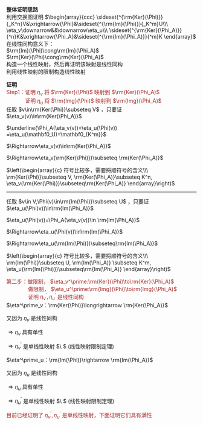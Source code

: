 **整体证明思路**  
利用交换图证明 $\begin{array}{ccc}  
\sideset{^{\rm{Ker}(\Phi)}}{_K^n}V&\xrightarrow{\Phi}&\sideset{^{\rm{Im}(\Phi)}}{_K^m}U\\\  
\eta_v\downarrow&&\downarrow\eta_u\\\  
\sideset{^{\rm{Ker}(\Phi_A)}}{^n}K&\xrightarrow{\Phi_A}&\sideset{^{\rm{Im}(\Phi_A)}}{^m}K  
\end{array}$  
在线性同构意义下：  
$\rm{Im}(\Phi)\cong\rm{Im}(\Phi_A)$  
$\rm{Ker}(\Phi)\cong\rm{Ker}(\Phi_A)$  
构造一个线性映射，然后再证明该映射是线性同构  
利用线性映射的限制构造线性映射  
  
**证明**  
<font color=brown>Step1：证明 $\eta_v$ 将 $\rm{Ker}(\Phi)$ 映射到 $\rm{Ker}(\Phi_A)$ </font>  
<font color=brown> $\enspace\enspace\enspace\enspace\enspace\enspace$ 证明 $\eta_u$ 将 $\rm{Img}(\Phi)$ 映射到 $\rm{Img}(\Phi_A)$ </font>  
任取  $v\in\rm{Ker(\Phi)}\subseteq V$ ，只要证 $\eta_v(v)\in\rm{Ker(\Phi_A)}$  
  
$\underline{\Phi_A(\eta_v(v))=\eta_u(\Phi(v))  
=\eta_u(\mathbf0_U)=\mathbf0_{K^m}}$  
  
$\Rightarrow\eta_v(v)\in\rm{Ker(\Phi_A)}$  
  
$\Rightarrow\eta_v(\rm{Ker(\Phi)})\subseteq  
\rm{Ker(\Phi_A)}$  
  
$\left(\begin{array}{c}  
符号比较多，需要捋顺符号的含义\\\  
\rm{Ker(\Phi)}\subseteq V, \rm{Ker(\Phi_A)}\subseteq K^n, \eta_v(\rm{Ker(\Phi)})\subseteq\rm{Ker(\Phi_A)}  
\end{array}\right)$  
  
---  
  
任取  $v\in V,\Phi(v)\in\rm{Im(\Phi)}\subseteq U$ ，只要证 $\eta_u(\Phi(v))\in\rm{Im(\Phi_A)}$  
  
$\eta_u(\Phi(v))=\Phi_A(\eta_v(v))\in  
\rm{Im(\Phi_A)}$  
  
$\Rightarrow\eta_u(\Phi(v))\in\rm{Im(\Phi_A)}$  
  
$\Rightarrow\eta_u(\rm{Im(\Phi)})\subseteq\rm{Im(\Phi_A)}$  
  
$\left(\begin{array}{c}  
符号比较多，需要捋顺符号的含义\\\  
\rm{Im(\Phi)}\subseteq U, \rm{Im(\Phi_A)}  
\subseteq K^m, \eta_u(\rm{Im(\Phi)})\subseteq\rm{Im(\Phi_A)}  
\end{array}\right)$  
  
<font color=brown>第二步：做限制， $\eta_v^\prime:\rm{Ker}(\Phi)\to\rm{Ker}(\Phi_A)$ </font>  
<font color=brown> $\enspace\enspace\enspace\enspace\enspace\enspace\enspace$ 做限制， $\eta_u^\prime:\rm{Img}(\Phi)\to\rm{Img}(\Phi_A)$ </font>  
<font color=brown> $\enspace\enspace\enspace\enspace\enspace\enspace\enspace$ 证明 $\eta_v^\prime,\eta_u^\prime$ 是线性同构</font>  
$\eta^\prime_v：\rm{Ker(\Phi)}\longrightarrow  
\rm{Ker(\Phi_A)}$  
  
又因为 $\eta_v$ 是线性同构  
  
$\Rightarrow\eta_v$ 具有单性  
  
$\Rightarrow\eta^\prime_v$ 是单线性映射 $\ $ (线性映射限制定理)  
  
$\eta^\prime_u：\rm{Im(\Phi)}\rightarrow  
\rm{Im(\Phi_A)}$  
  
又因为 $\eta_u$ 是线性同构  
  
$\Rightarrow\eta_u$ 具有单性  
  
$\Rightarrow\eta^\prime_u$ 是单线性映射 $\ $ (线性映射限制定理)  
  
<font color=brown>目前已经证明了 $\eta^\prime_v, \eta^\prime_u$ 是单线性映射，下面证明它们具有满性</font>  
